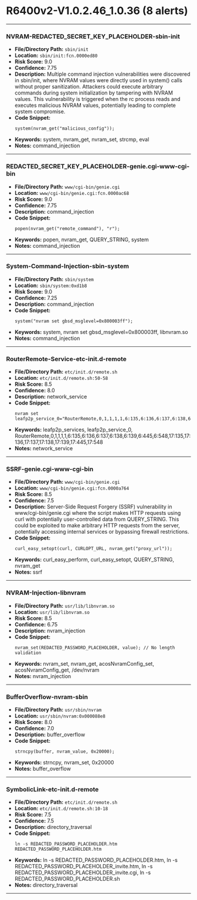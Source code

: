 # R6400v2-V1.0.2.46_1.0.36 (8 alerts)

---

### NVRAM-REDACTED_SECRET_KEY_PLACEHOLDER-sbin-init

- **File/Directory Path:** `sbin/init`
- **Location:** `sbin/init:fcn.0000ed80`
- **Risk Score:** 9.0
- **Confidence:** 7.75
- **Description:** Multiple command injection vulnerabilities were discovered in sbin/init, where NVRAM values were directly used in system() calls without proper sanitization. Attackers could execute arbitrary commands during system initialization by tampering with NVRAM values. This vulnerability is triggered when the rc process reads and executes malicious NVRAM values, potentially leading to complete system compromise.
- **Code Snippet:**
  ```
  system(nvram_get("malicious_config"));
  ```
- **Keywords:** system, nvram_get, nvram_set, strcmp, eval
- **Notes:** command_injection

---
### REDACTED_SECRET_KEY_PLACEHOLDER-genie.cgi-www-cgi-bin

- **File/Directory Path:** `www/cgi-bin/genie.cgi`
- **Location:** `www/cgi-bin/genie.cgi:fcn.0000ac68`
- **Risk Score:** 9.0
- **Confidence:** 7.75
- **Description:** command_injection
- **Code Snippet:**
  ```
  popen(nvram_get("remote_command"), "r");
  ```
- **Keywords:** popen, nvram_get, QUERY_STRING, system
- **Notes:** command_injection

---
### System-Command-Injection-sbin-system

- **File/Directory Path:** `sbin/system`
- **Location:** `sbin/system:0xd1b8`
- **Risk Score:** 9.0
- **Confidence:** 7.25
- **Description:** command_injection
- **Code Snippet:**
  ```
  system("nvram set gbsd_msglevel=0x800003ff");
  ```
- **Keywords:** system, nvram set gbsd_msglevel=0x800003ff, libnvram.so
- **Notes:** command_injection

---
### RouterRemote-Service-etc-init.d-remote

- **File/Directory Path:** `etc/init.d/remote.sh`
- **Location:** `etc/init.d/remote.sh:50-58`
- **Risk Score:** 8.5
- **Confidence:** 8.0
- **Description:** network_service
- **Code Snippet:**
  ```
  nvram set leafp2p_service_0="RouterRemote,0,1,1,1,1,6:135,6:136,6:137,6:138,6:139,6:445,6:548,17:135,17:136,17:137,17:138,17:139,17:445,17:548"
  ```
- **Keywords:** leafp2p_services, leafp2p_service_0, RouterRemote,0,1,1,1,1,6:135,6:136,6:137,6:138,6:139,6:445,6:548,17:135,17:136,17:137,17:138,17:139,17:445,17:548
- **Notes:** network_service

---
### SSRF-genie.cgi-www-cgi-bin

- **File/Directory Path:** `www/cgi-bin/genie.cgi`
- **Location:** `www/cgi-bin/genie.cgi:fcn.0000a764`
- **Risk Score:** 8.5
- **Confidence:** 7.5
- **Description:** Server-Side Request Forgery (SSRF) vulnerability in www/cgi-bin/genie.cgi where the script makes HTTP requests using curl with potentially user-controlled data from QUERY_STRING. This could be exploited to make arbitrary HTTP requests from the server, potentially accessing internal services or bypassing firewall restrictions.
- **Code Snippet:**
  ```
  curl_easy_setopt(curl, CURLOPT_URL, nvram_get("proxy_url"));
  ```
- **Keywords:** curl_easy_perform, curl_easy_setopt, QUERY_STRING, nvram_get
- **Notes:** ssrf

---
### NVRAM-Injection-libnvram

- **File/Directory Path:** `usr/lib/libnvram.so`
- **Location:** `usr/lib/libnvram.so`
- **Risk Score:** 8.5
- **Confidence:** 6.75
- **Description:** nvram_injection
- **Code Snippet:**
  ```
  nvram_set(REDACTED_PASSWORD_PLACEHOLDER, value); // No length validation
  ```
- **Keywords:** nvram_set, nvram_get, acosNvramConfig_set, acosNvramConfig_get, /dev/nvram
- **Notes:** nvram_injection

---
### BufferOverflow-nvram-sbin

- **File/Directory Path:** `usr/sbin/nvram`
- **Location:** `usr/sbin/nvram:0x000088e8`
- **Risk Score:** 8.0
- **Confidence:** 7.0
- **Description:** buffer_overflow
- **Code Snippet:**
  ```
  strncpy(buffer, nvram_value, 0x20000);
  ```
- **Keywords:** strncpy, nvram_set, 0x20000
- **Notes:** buffer_overflow

---
### SymbolicLink-etc-init.d-remote

- **File/Directory Path:** `etc/init.d/remote.sh`
- **Location:** `etc/init.d/remote.sh:10-18`
- **Risk Score:** 7.5
- **Confidence:** 7.5
- **Description:** directory_traversal
- **Code Snippet:**
  ```
  ln -s REDACTED_PASSWORD_PLACEHOLDER.htm REDACTED_PASSWORD_PLACEHOLDER.htm
  ```
- **Keywords:** ln -s REDACTED_PASSWORD_PLACEHOLDER.htm, ln -s REDACTED_PASSWORD_PLACEHOLDER_invite.htm, ln -s REDACTED_PASSWORD_PLACEHOLDER_invite.cgi, ln -s REDACTED_PASSWORD_PLACEHOLDER.sh
- **Notes:** directory_traversal

---
